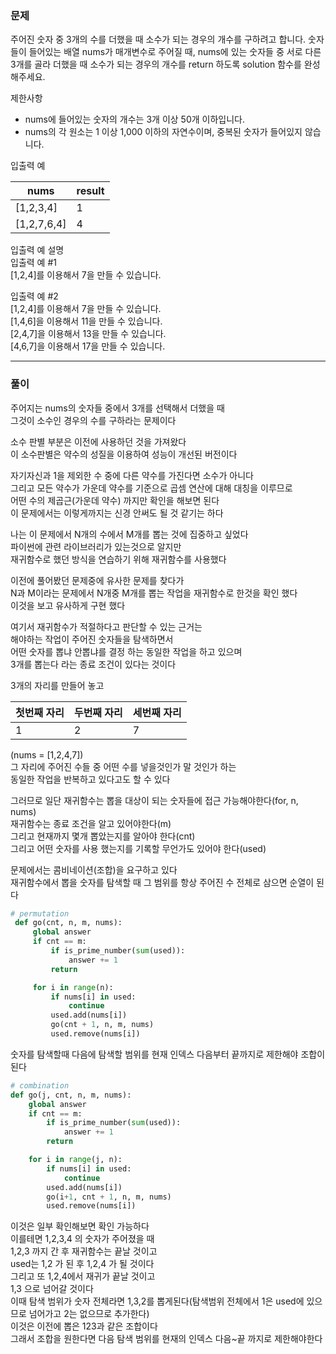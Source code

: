 ### 문제

주어진 숫자 중 3개의 수를 더했을 때 소수가 되는 경우의 개수를 구하려고 합니다. 숫자들이 들어있는 배열 nums가 매개변수로 주어질 때, nums에 있는 숫자들 중 서로 다른 3개를 골라 더했을 때 소수가 되는 경우의 개수를 return 하도록 solution 함수를 완성해주세요.  
  
제한사항  
* nums에 들어있는 숫자의 개수는 3개 이상 50개 이하입니다.  
* nums의 각 원소는 1 이상 1,000 이하의 자연수이며, 중복된 숫자가 들어있지 않습니다.  

입출력 예

| nums      | 	result |
|-----------|---------|
| [1,2,3,4] | 	1      |
|[1,2,7,6,4]|	4|

입출력 예 설명  
입출력 예 #1  
[1,2,4]를 이용해서 7을 만들 수 있습니다.  

입출력 예 #2  
[1,2,4]를 이용해서 7을 만들 수 있습니다.  
[1,4,6]을 이용해서 11을 만들 수 있습니다.  
[2,4,7]을 이용해서 13을 만들 수 있습니다.  
[4,6,7]을 이용해서 17을 만들 수 있습니다.  
  
***
### 풀이
주어지는 nums의 숫자들 중에서 3개를 선택해서 더했을 때  
그것이 소수인 경우의 수를 구하라는 문제이다  
  
소수 판별 부분은 이전에 사용하던 것을 가져왔다  
이 소수판별은 약수의 성질을 이용하여 성능이 개선된 버전이다  

자기자신과 1을 제외한 수 중에 다른 약수를 가진다면 소수가 아니다  
그리고 모든 약수가 가운데 약수를 기준으로 곱셈 연산에 대해 대칭을 이루므로  
어떤 수의 제곱근(가운데 약수) 까지만 확인을 해보면 된다  
이 문제에서는 이렇게까지는 신경 안써도 될 것 같기는 하다  

나는 이 문제에서 N개의 수에서 M개를 뽑는 것에 집중하고 싶었다   
파이썬에 관련 라이브러리가 있는것으로 알지만    
재귀함수로 했던 방식을 연습하기 위해 재귀함수를 사용했다  
  
이전에 풀어봤던 문제중에 유사한 문제를 찾다가      
N과 M이라는 문제에서 N개중 M개를 뽑는 작업을 재귀함수로 한것을 확인 했다  
이것을 보고 유사하게 구현 했다  
  
여기서 재귀함수가 적절하다고 판단할 수 있는 근거는  
해야하는 작업이 주어진 숫자들을 탐색하면서    
어떤 숫자를 뽑냐 안뽑냐를 결정 하는 동일한 작업을 하고 있으며  
3개를 뽑는다 라는 종료 조건이 있다는 것이다  

3개의 자리를 만들어 놓고  

| 첫번째 자리 | 두번째 자리 | 세번째 자리 |
|--------|-----|-----|
| 1      | 2   | 7   |

(nums = [1,2,4,7])  
그 자리에 주어진 수들 중 어떤 수를 넣을것인가 말 것인가 하는  
동일한 작업을 반복하고 있다고도 할 수 있다  
  
그러므로 일단 재귀함수는 뽑을 대상이 되는 숫자들에 접근 가능해야한다(for, n, nums)  
재귀함수는 종료 조건을 알고 있어야한다(m)  
그리고 현재까지 몇개 뽑았는지를 알아야 한다(cnt)  
그리고 어떤 숫자를 사용 했는지를 기록할 무언가도 있어야 한다(used)    
  
문제에서는 콤비네이션(조합)을 요구하고 있다  
재귀함수에서 뽑을 숫자를 탐색할 때 그 범위를 항상 주어진 수 전체로 삼으면 순열이 된다    
```python
# permutation
 def go(cnt, n, m, nums):
     global answer
     if cnt == m:
         if is_prime_number(sum(used)):
             answer += 1
         return

     for i in range(n):
         if nums[i] in used:
             continue
         used.add(nums[i])
         go(cnt + 1, n, m, nums)
         used.remove(nums[i])
```
숫자를 탐색할때 다음에 탐색할 범위를 현재 인덱스 다음부터 끝까지로 제한해야 조합이 된다  
```python
# combination
def go(j, cnt, n, m, nums):
    global answer
    if cnt == m:
        if is_prime_number(sum(used)):
            answer += 1
        return

    for i in range(j, n):
        if nums[i] in used:
            continue
        used.add(nums[i])
        go(i+1, cnt + 1, n, m, nums)
        used.remove(nums[i])
```  
이것은 일부 확인해보면 확인 가능하다    
이를테면 1,2,3,4 의 숫자가 주어졌을 때  
1,2,3 까지 간 후 재귀함수는 끝날 것이고  
used는 1,2 가 된 후 1,2,4 가 될 것이다  
그리고 또 1,2,4에서 재귀가 끝날 것이고  
1,3 으로 넘어갈 것이다  
이때 탐색 범위가 숫자 전체라면  1,3,2를 뽑게된다(탐색범위 전체에서 1은 used에 있으므로 넘어가고 2는 없으므로 추가한다)    
이것은 이전에 뽑은 123과 같은 조합이다  
그래서 조합을 원한다면 다음 탐색 범위를 현재의 인덱스 다음~끝 까지로 제한해야한다    










